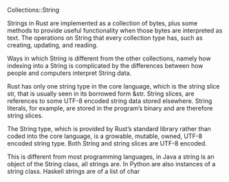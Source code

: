 Collections::String

Strings in Rust are implemented as a collection of bytes, plus some methods to provide useful functionality when those bytes are interpreted as text. The operations on String that every collection type has, such as creating, updating, and reading. 

Ways in which String is different from the other collections, namely how indexing into a String is complicated by the differences between how people and computers interpret String data.

Rust has only one string type in the core language, which is the string slice str, that is usually seen in its borrowed form &str. String slices, are references to some UTF-8 encoded string data stored elsewhere. String literals, for example, are stored in the program’s binary and are therefore string slices.

The String type, which is provided by Rust’s standard library rather than coded into the core language, is a growable, mutable, owned, UTF-8 encoded string type. Both String and string slices are UTF-8 encoded.

This is different from most programming languages, in Java a string is an object of the String class, all strings are. In Python are also instances of a string class. Haskell strings are of a list of char